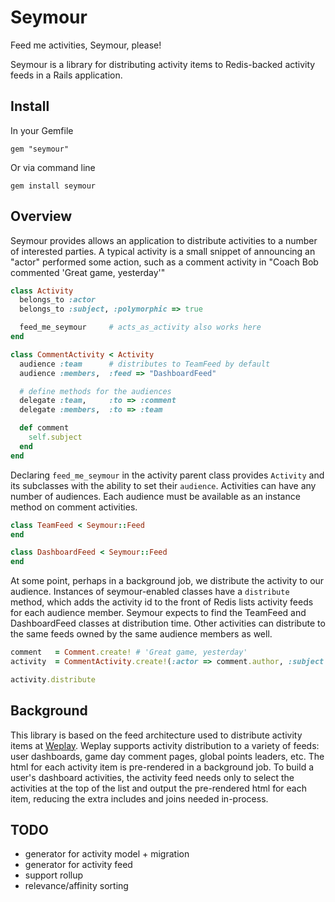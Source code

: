 # Seymour

Feed me activities, Seymour, please!

Seymour is a library for distributing activity items to  Redis-backed activity feeds
in a Rails application.

## Install

In your Gemfile

    gem "seymour"

Or via command line

    gem install seymour


## Overview

Seymour provides allows an application to distribute activities to a number of interested parties. A typical activity is a small snippet of announcing an "actor" performed some action, such as a comment activity in "Coach Bob commented 'Great game, yesterday'"

``` ruby
class Activity
  belongs_to :actor
  belongs_to :subject, :polymorphic => true

  feed_me_seymour     # acts_as_activity also works here
end

class CommentActivity < Activity
  audience :team      # distributes to TeamFeed by default
  audience :members,  :feed => "DashboardFeed"

  # define methods for the audiences
  delegate :team,     :to => :comment
  delegate :members,  :to => :team

  def comment
    self.subject
  end
end
```

Declaring `feed_me_seymour` in the activity parent class provides `Activity` and its subclasses with the ability to set their `audience`. Activities can have any number of audiences. Each audience must be available as an instance method on comment activities.

``` ruby
class TeamFeed < Seymour::Feed
end

class DashboardFeed < Seymour::Feed
end

```

At some point, perhaps in a background job, we distribute the activity to our audience. Instances of seymour-enabled classes have a `distribute` method, which adds the activity id to the front of Redis lists activity feeds for each audience member. Seymour expects to find the TeamFeed and DashboardFeed classes at distribution time. Other activities can distribute to the same feeds owned by the same audience members as well.

``` ruby
comment   = Comment.create! # 'Great game, yesterday'
activity  = CommentActivity.create!(:actor => comment.author, :subject => comment)

activity.distribute
```

## Background

This library is based on the feed architecture used to distribute activity items at [Weplay](http://weplay.com). Weplay supports activity distribution to a variety of feeds: user dashboards, game day comment pages, global points leaders, etc. The html for each activity item is pre-rendered in a background job. To build a user's dashboard activities, the activity feed needs only to select the activities at the top of the list and output the pre-rendered html for each item, reducing the extra includes and joins needed in-process.

## TODO

* generator for activity model + migration
* generator for activity feed
* support rollup
* relevance/affinity sorting